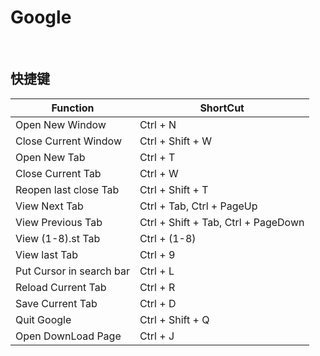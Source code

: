 # Google

&nbsp;
## 快捷键

Function|ShortCut|
---|---
Open New Window |                          Ctrl + N
Close Current Window |                     Ctrl + Shift + W
Open New Tab |                                 Ctrl + T
Close Current Tab |                            Ctrl + W
Reopen last close Tab |                      Ctrl + Shift + T
View Next Tab |                                 Ctrl + Tab, Ctrl + PageUp
View Previous Tab |                           Ctrl + Shift + Tab, Ctrl + PageDown
View (1-8).st Tab |                             Ctrl + (1-8)
View last Tab |                                   Ctrl + 9
Put Cursor in search bar |                  Ctrl + L
Reload Current Tab |                         Ctrl + R
Save Current Tab |                            Ctrl + D
Quit Google |                                    Ctrl + Shift + Q
Open DownLoad Page |                    Ctrl + J